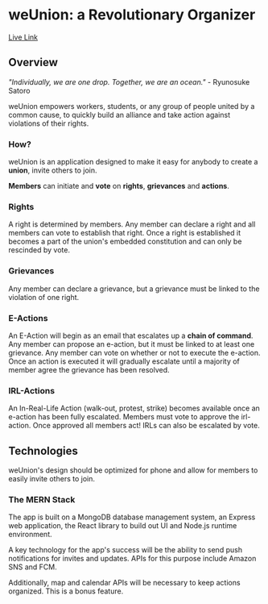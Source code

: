 # weUnion: a Revolutionary Organizer

[Live Link](www.weUnion.com)

## Overview

_"Individually, we are one drop. Together, we are an ocean."_ - Ryunosuke Satoro

weUnion empowers workers, students, or any group of people united by a common cause, to quickly build an alliance and take action against violations of their rights.

### How?

weUnion is an application designed to make it easy for anybody to create a **union**, invite others to join.

**Members** can initiate and **vote** on **rights**, **grievances** and **actions**.

### Rights

A right is determined by members. Any member can declare a right and all members can vote to establish that right. Once a right is established it becomes a part of the union's embedded constitution and can only be rescinded by vote.

### Grievances

Any member can declare a grievance, but a grievance must be linked to the violation of one right.

### E-Actions

An E-Action will begin as an email that escalates up a **chain of command**. Any member can propose an e-action, but it must be linked to at least one grievance. Any member can vote on whether or not to execute the e-action. Once an action is executed it will gradually escalate until a majority of member agree the grievance has been resolved.

### IRL-Actions

An In-Real-Life Action (walk-out, protest, strike) becomes available once an e-action has been fully escalated. Members must vote to approve the irl-action. Once approved all members act! IRLs can also be escalated by vote.

## Technologies

weUnion's design should be optimized for phone and allow for members to easily invite others to join.

### The MERN Stack

The app is built on a MongoDB database management system, an Express web application, the React library to build out UI and Node.js runtime environment.

A key technology for the app's success will be the ability to send push notifications for invites and updates. APIs for this purpose include Amazon SNS and FCM.

Additionally, map and calendar APIs will be necessary to keep actions organized. This is a bonus feature.
